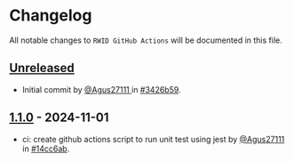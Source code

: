 # Changelog

All notable changes to `RWID GitHub Actions` will be documented in this file.

## [Unreleased](https://github.com/ngodingbang/rwid-github-actions/compare/1.1.0...main)

- Initial commit by [@Agus27111 ](https://github.com/Agus27111)in [#3426b59](https://github.com/Agus27111/learn-cicd/commit/b8f044f1c6e7904a91a88a97f4663f1243426b59).

## [1.1.0](https://github.com/ngodingbang/rwid-github-actions/releases/tag/1.1.0) - 2024-11-01

- ci: create github actions script to run unit test using jest by [@Agus27111 ](https://github.com/Agus27111)in [#14cc6ab](https://github.com/Agus27111/learn-cicd/commit/7ae68c6ebc88e2cc703a3b574adb2708614cc6ab).

